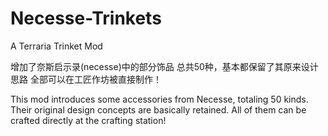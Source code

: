 # Necesse-Trinkets
A Terraria Trinket Mod

增加了奈斯启示录(necesse)中的部分饰品
总共50种，基本都保留了其原来设计思路
全部可以在工匠作坊被直接制作！

This mod introduces some accessories from Necesse, totaling 50 kinds.
Their original design concepts are basically retained.
All of them can be crafted directly at the crafting station!
